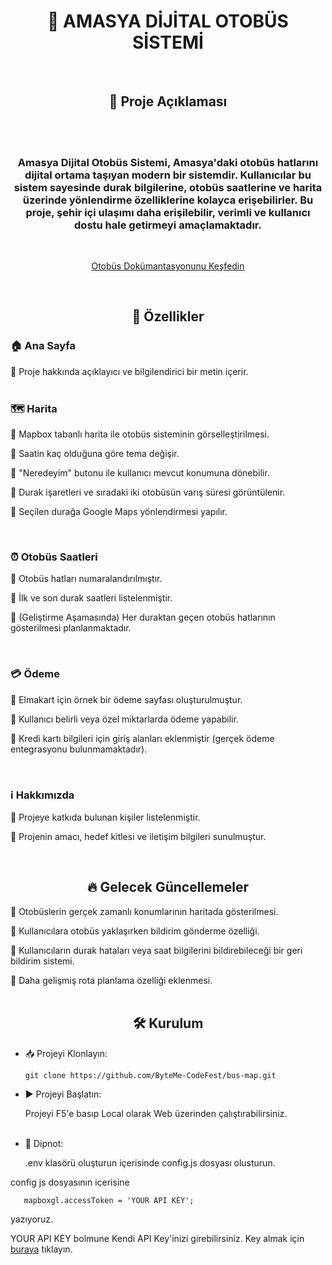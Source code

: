 
<h1 align="center">🚌 AMASYA DİJİTAL OTOBÜS SİSTEMİ</h1>     
<br>
</p>
</p>
 <h2 align="center">📌 Proje Açıklaması</h2>
<br>
<br>

</p>
<p align = "center">
 <h3 align="center">Amasya Dijital Otobüs Sistemi, Amasya'daki otobüs hatlarını dijital ortama taşıyan modern bir sistemdir. Kullanıcılar bu sistem sayesinde durak bilgilerine, otobüs saatlerine ve harita üzerinde yönlendirme özelliklerine kolayca erişebilirler. Bu proje, şehir içi ulaşımı daha erişilebilir, verimli ve kullanıcı dostu hale getirmeyi amaçlamaktadır.</h3> 
</p>
<br>
  <a href="https://github.com/ByteMe-CodeFest">
<a>
  <p align = "center">
<a href="https://github.com/ByteMe-CodeFest/bus-map" target="_blank">Otobüs Dokümantasyonunu Keşfedin</a>
  </p>
</a>
<br>
    
<h2 align="center">🚀 Özellikler</h2>


<h3 align="border">🏠 Ana Sayfa</h3>
</p>
📌 Proje hakkında açıklayıcı ve bilgilendirici bir metin içerir.
<br>
<br>
<h3 align="border">🗺️ Harita</h3>

📌 Mapbox tabanlı harita ile otobüs sisteminin görselleştirilmesi.</p>📌 Saatin kaç olduğuna göre tema değişir.</p>📌 "Neredeyim" butonu ile kullanıcı mevcut konumuna dönebilir.</p>📌 Durak işaretleri ve sıradaki iki otobüsün varış süresi görüntülenir.</p>📌 Seçilen durağa Google Maps yönlendirmesi yapılır.
</p>
<br>

<h3 align="border">⏰ Otobüs Saatleri</h3>
</p>
📌 Otobüs hatları numaralandırılmıştır.</p>📌 İlk ve son durak saatleri listelenmiştir.</p>📌 (Geliştirme Aşamasında) Her duraktan geçen otobüs hatlarının gösterilmesi planlanmaktadır.
</p>
<br>

<h3 align="border">💳 Ödeme</h3>
📌 Elmakart için örnek bir ödeme sayfası oluşturulmuştur.</p>📌 Kullanıcı belirli veya özel miktarlarda ödeme yapabilir.</p>📌 Kredi kartı bilgileri için giriş alanları eklenmiştir (gerçek ödeme entegrasyonu bulunmamaktadır).
</p>
<br>
<h3 align="border">ℹ️ Hakkımızda</h3>
📌 Projeye katkıda bulunan kişiler listelenmiştir.</p>📌 Projenin amacı, hedef kitlesi ve iletişim bilgileri sunulmuştur.
</p>
<br>
<h2 align="center">🔥 Gelecek Güncellemeler</h2>

📌 Otobüslerin gerçek zamanlı konumlarının haritada gösterilmesi.</p>📌 Kullanıcılara otobüs yaklaşırken bildirim gönderme özelliği.</p>📌 Kullanıcıların durak hataları veya saat bilgilerini bildirebileceği bir geri bildirim sistemi.</p>📌 Daha gelişmiş rota planlama özelliği eklenmesi.
<br>
<br>
<h2 align="center">🛠️ Kurulum</h2>

- 📥 Projeyi Klonlayın:

      git clone https://github.com/ByteMe-CodeFest/bus-map.git
      
- ▶️ Projeyi Başlatın:

  Projeyi F5'e basıp Local olarak Web üzerinden çalıştırabilirsiniz.
  <br>
  <br>
  
- 📜 Dipnot:

  .env klasörü oluşturun içerisinde config.js dosyası olusturun.

 config js dosyasının icerisine

       mapboxgl.accessToken = 'YOUR API KEY';

  yazıyoruz.

YOUR API KEY bolmune  Kendi API Key'inizi girebilirsiniz. Key almak için <a href="https://mapbox.com" target="_blank">buraya</a> tıklayın.

